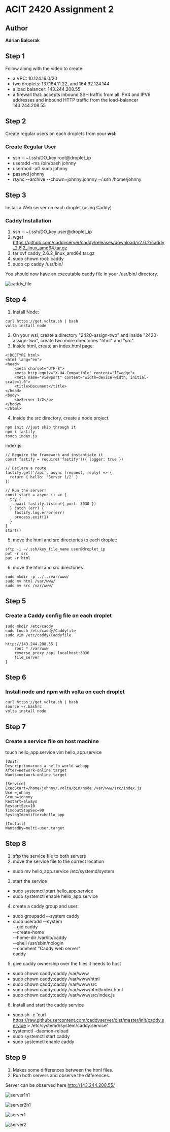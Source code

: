 # ACIT 2420 Assignment 2

## Author
**Adrian Balcerak**

## Step 1
Follow along with the video to create:
* a VPC: 10.124.16.0/20
* two droplets: 137.184.11.22, and 164.92.124.144
* a load balancer: 143.244.208.55
* a firewall that: accepts inbound SSH traffic from all IPV4 and IPV6 addresses and inbound HTTP traffic from the load-balancer 143.244.208.55

## Step 2
Create regular users on each droplets from your **wsl**:

### Create Regular User
* ssh -i ~/.ssh/DO_key root@droplet_ip
* useradd -ms /bin/bash johnny
* usermod -aG sudo johnny
* passwd johnny
* rsync --archive --chown=johnny:johnny ~/.ssh /home/johnny 

## Step 3
Install a Web server on each droplet (using Caddy)

### Caddy Installation
1. ssh -i ~/.ssh/DO_key user@droplet_ip
2. wget https://github.com/caddyserver/caddy/releases/download/v2.6.2/caddy_2.6.2_linux_amd64.tar.gz
3. tar xvf caddy_2.6.2_linux_amd64.tar.gz
4. sudo chown root: caddy
5. sudo cp caddy /usr/bin/

You should now have an executable caddy file in your /usr/bin/ directory.

![caddy_file](./images/caddy-file.png)

## Step 4
1. Install Node:

```
curl https://get.volta.sh | bash
volta install node
```

2. On your wsl, create a directory "2420-assign-two" and inside "2420-assign-two", create two more directories "html" and "src".
3. Inside html, create an index.html page:

```
<!DOCTYPE html>
<html lang="en">
<head>
    <meta charset="UTF-8">
    <meta http-equiv="X-UA-Compatible" content="IE=edge">
    <meta name="viewport" content="width=device-width, initial-scale=1.0">
    <title>Document</title>
</head>
<body>
    <b>Server 1/2</b>
</body>
</html>
```

4. Inside the src directory, create a node project.

```
npm init //just skip through it
npm i fastify
touch index.js
```

index.js:

```
// Require the framework and instantiate it
const fastify = require('fastify')({ logger: true })

// Declare a route
fastify.get('/api', async (request, reply) => {
  return { hello: 'Server 1/2' }
})

// Run the server!
const start = async () => {
  try {
    await fastify.listen({ port: 3030 })
  } catch (err) {
    fastify.log.error(err)
    process.exit(1)
  }
}
start()
```

5. move the html and src directories to each droplet:

```
sftp -i ~/.ssh/key_file_name user@droplet_ip
put -r src
put -r html
```

6. move the html and src directories

```
sudo mkdir -p ../../var/www/
sudo mv html /var/www/
sudo mv src /var/www/
```

## Step 5
### Create a Caddy config file on each droplet

```
sudo mkdir /etc/caddy
sudo touch /etc/caddy/Caddyfile
sudo vim /etc/caddy/Caddyfile
```

```
http://143.244.208.55 {
    root * /var/www
    reverse_proxy /api localhost:3030
    file_server
}
```

## Step 6
### Install node and npm with volta on each droplet

```
curl https://get.volta.sh | bash
source ~/.bashrc
volta install node
```

## Step 7
### Create a service file on host machine

touch hello_app.service
vim hello_app.service

```
[Unit]
Description=runs a hello world webapp
After=network-online.target
Wants=network-online.target

[Service]
ExecStart=/home/johnny/.volta/bin/node /var/www/src/index.js
User=johnny
Group=johnny
Restart=always
RestartSec=10
TimeoutStopSec=90
SyslogIdentifier=hello_app

[Install]
WantedBy=multi-user.target
```

## Step 8

1. sftp the service file to both servers
2. move the service file to the correct location

* sudo mv hello_app.service /etc/systemd/system

3. start the service

* sudo systemctl start hello_app.service
* sudo systemctl enable hello_app.service

4. create a caddy group and user:

* sudo groupadd --system caddy
* sudo useradd --system \
    --gid caddy \
    --create-home \
    --home-dir /var/lib/caddy \
    --shell /usr/sbin/nologin \
    --comment "Caddy web server" \
    caddy
    
5. give caddy ownership over the files it needs to host

* sudo chown caddy:caddy /var/www
* sudo chown caddy:caddy /var/www/html
* sudo chown caddy:caddy /var/www/src
* sudo chown caddy:caddy /var/www/html/index.html
* sudo chown caddy:caddy /var/www/src/index.js

6. Install and start the caddy service

* sudo sh -c 'curl https://raw.githubusercontent.com/caddyserver/dist/master/init/caddy.service > /etc/systemd/system/caddy.service'
* systemctl -daemon-reload
* sudo systemctl start caddy
* sudo systemctl enable caddy


## Step 9

1. Makes some differences between the html files.
2. Run both servers and observe the differences.

Server can be observed here http://143.244.208.55/

![server1h1](./images/server1h1.png)

![server2h1](./images/server2h1.png)

![server1](./images/server1.png)

![server2](./images/server2.png)
